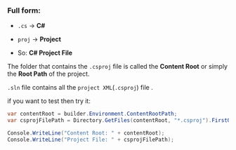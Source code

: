 ### Full form:

- `.cs` → **C#**
    
- `proj` → **Project**
    
- So: **C# Project File**

The folder that contains the `.csproj` file is called the **Content Root** or simply the **Root Path** of the project.

`.sln` file contains all the `project XML`(`.csproj`)  file .

if you want to test then try it:

```cs
var contentRoot = builder.Environment.ContentRootPath;
var csprojFilePath = Directory.GetFiles(contentRoot, "*.csproj").FirstOrDefault();

Console.WriteLine("Content Root: " + contentRoot);
Console.WriteLine("Project File: " + csprojFilePath);

```
